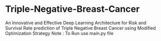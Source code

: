# Triple-Negative-Breast-Cancer
An Innovative and Effective Deep Learning Architecture for Risk and Survival Rate prediction of Triple Negative Breast Cancer using Modified Optimization Strategy
Note : To Run use main.py file
